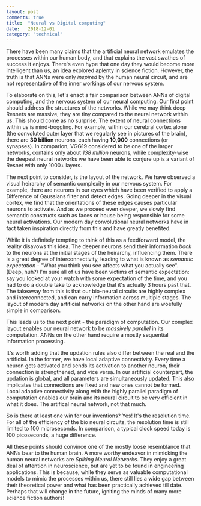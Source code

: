 ```yaml
---
layout: post
comments: true
title:  "Neural vs Digital computing"
date:   2018-12-01
category: "technical"
---
```


<p class="intro"><span class="dropcap">T</span>here have been many claims that the artificial neural network emulates the processes within our human body, and that explains the vast swathes of success it enjoys. There's even hype that one day they would become more intelligent than us, an idea explored aplenty in science fiction. However, the truth is that ANNs were only <i>inspired</i> by the human neural circuit, and are not representative of the inner workings of our nervous system.</p>

To elaborate on this, let's enact a fair comparison between ANNs of digital computing, and the nervous system of our neural computing. Our first point should address the structures of the networks. While we may think deep Resnets are massive, they are tiny compared to the neural network within us. This should come as no surprise. The extent of neural connections within us is mind-boggling. For example, within our cerebral cortex alone (the convoluted outer layer that we regularly see in pictures of the brain), there are __30 billion__ neurons, each having __10,000__ connections (or synapses). In comparion, VGG19 considered to be one of the larger networks, contains only about _138 million_ neurons, while complexity-wise the deepest neural networks we have been able to conjure up is a variant of Resnet with only 1000+ layers.

The next point to consider, is the layout of the network. We have observed a visual heirarchy of semantic complexity in our nervous system. For example, there are neurons in our eyes which have been verified to apply a Difference of Gaussians filter and detect edges. Going deeper in the visual cortex, we find that the orientations of these edges causes particular neurons to activate. And as we proceed even deeper, we slowly find semantic constructs such as faces or house being responsible for some neural activations. Our modern day convolutional neural networks have in fact taken inspiration directly from this and have greatly benefited.

 While it is definitely tempting to think of this as a feedforward model, the reality disavows this idea. The deeper neurons send their information _back_ to the neurons at the initial stages of the heirarchy, influencing them. There is a great degree of interconnectivity, leading to what is known as _semantic expectation_ - "What you think you see affects what you actually see". (Deep, huh?) I'm sure all of us have been victims of semantic expectation: say you looked at your watch with some expectation of the time, and you had to do a double take to acknowledge that it's actually 3 hours past that. The takeaway from this is that our bio-neural circuits are highly complex and interconnected, and can carry information across multiple stages. The layout of modern day artificial networks on the other hand are woefully simple in comparison.

 This leads us to the next point - the paradigm of computation. Our complex layout enables our neural network to be _massively parellel_ in its computation. ANNs on the other hand require a mostly sequential information processing.

 It's worth adding that the updation rules also differ between the real and the artificial. In the former, we have local adaptive connectivity. Every time a neuron gets activated and sends its activation to another neuron, their connection is strengthened, and vice versa. In our artificial counterpart, the updation is global, and all parameters are simultaneously updated. This also implicates that connections are fixed and new ones cannot be formed. Local adaptive connectivity along with the highly parallel paradigm of computation enables our brain and its neural circuit to be _very_ efficient in what it does. The artifical neural network, not that much.

 So is there at least one win for our inventions? Yes! It's the resolution time. For all of the efficiency of the bio neural circuits, the resolution time is still limited to 100 microseconds. In comparison, a typical clock speed today is 100 picoseconds, a huge difference.

 All these points should convince one of the mostly loose resemblance that ANNs bear to the human brain. A more worthy endeavor in mimicking the human neural networks are  _Spiking Neural Networks_. They enjoy a great deal of attention in neuroscience, but are yet to be found in engineering applications. This is because, while they serve as valuable computational models to mimic the processes within us, there still lies a wide gap between their theoretical power and what has been practically achieved till date. Perhaps that will change in the future, igniting the minds of many more science fiction authors!
